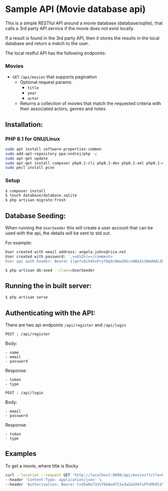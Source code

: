 # Sample API (Movie database api)

This is a simple RESTful API around a movie database (database/sqlite), that calls a 3rd party API service if the movie does not exist locally.

If a result is found in the 3rd party API, then it stores the results in the local database and return a match to the user.

The local restful API has the following endpoints:

### Movies

- `GET` `/api/movies` that supports pagination
  - Optional request params:
    - `title`
    - `year`
    - `actor`
  - Returns a collection of movies that match the requested criteria with their associated actors, genres and notes

## Installation:

### PHP 8.1 for GNU/Linux
```bash
sudo apt install software-properties-common
sudo add-apt-repository ppa:ondrej/php -y
sudo apt-get update
sudo apt-get install composer php8.1-cli php8.1-dev php8.1-xml php8.1-mbstring php8.1-curl php8.1-pcov php8.1-gd php8.1-sqlite3 sqlite3
sudo pecl install pcov
```

### Setup
``` bash
$ composer install
$ touch database/database.sqlite
$ php artisan migrate:fresh
```

## Database Seeding:

When running the `UserSeeder` this will create a user account that can be used with the api, the details will be sent to std out.

For example:
```bash
User created with email address: angela.johns@rice.net
User created with password: ',>o$%Zn)=</comment>
User api auth header: Bearer 1|qnfsOch4SsPryY8q9iNmwSN1cvHBaXi3HmdHAiZK
```

``` bash
$ php artisan db:seed --class=UserSeeder
```

## Running the in built server:

```bash
$ php artisan serve
```

## Authenticating with the API:

There are two api endpoints `/api/register` and `/api/login`

`POST : /api/register`

Body:

```
- name
- email
- password
```

Response:

```
- token
- type
```

`POST : /api/login`

Body:

```
- email
- password
```

Response:

```
- token
- type
```

## Examples

To get a movie, where title is Rocky
```bash
curl --location --request GET 'http://localhost:8000/api/movies?title=Rocky' \
--header 'Content-Type: application/json' \
--header 'Authorization: Bearer Cvd5aNu71Uvf6GAe87C5a3wZaSXkFuFPxMhOldYY'
```
